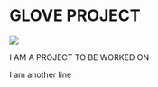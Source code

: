 # GLOVE PROJECT

![](https://media.newyorker.com/photos/5ea73cb10596690008625463/4:3/w_2227,h_1670,c_limit/Wright-DeafBlindDuringPandemic-Primary.jpg)


I AM A PROJECT TO BE WORKED ON


I am another line 
